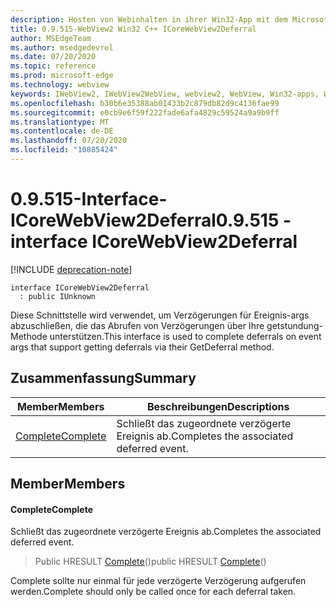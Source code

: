 ```yaml
---
description: Hosten von Webinhalten in ihrer Win32-App mit dem Microsoft Edge WebView2-Steuerelement
title: 0.9.515-WebView2 Win32 C++ ICoreWebView2Deferral
author: MSEdgeTeam
ms.author: msedgedevrel
ms.date: 07/20/2020
ms.topic: reference
ms.prod: microsoft-edge
ms.technology: webview
keywords: IWebView2, IWebView2WebView, webview2, WebView, Win32-apps, Win32, Edge, ICoreWebView2, ICoreWebView2Controller, Browser-Steuerelement, Edge-HTML
ms.openlocfilehash: b30b6e35388ab01433b2c879db82d9c4136fae99
ms.sourcegitcommit: e0cb9e6f59f222fade6afa4829c59524a9a9b9ff
ms.translationtype: MT
ms.contentlocale: de-DE
ms.lasthandoff: 07/20/2020
ms.locfileid: "10885424"
---
```

# <span data-ttu-id="8e80a-104">0.9.515-Interface-ICoreWebView2Deferral</span><span class="sxs-lookup"><span data-stu-id="8e80a-104">0.9.515 - interface ICoreWebView2Deferral</span></span> 

[!INCLUDE [deprecation-note](../../includes/deprecation-note.md)]

```
interface ICoreWebView2Deferral
  : public IUnknown
```

<span data-ttu-id="8e80a-105">Diese Schnittstelle wird verwendet, um Verzögerungen für Ereignis-args abzuschließen, die das Abrufen von Verzögerungen über Ihre getstundung-Methode unterstützen.</span><span class="sxs-lookup"><span data-stu-id="8e80a-105">This interface is used to complete deferrals on event args that support getting deferrals via their GetDeferral method.</span></span>

## <span data-ttu-id="8e80a-106">Zusammenfassung</span><span class="sxs-lookup"><span data-stu-id="8e80a-106">Summary</span></span>

 <span data-ttu-id="8e80a-107">Member</span><span class="sxs-lookup"><span data-stu-id="8e80a-107">Members</span></span>                        | <span data-ttu-id="8e80a-108">Beschreibungen</span><span class="sxs-lookup"><span data-stu-id="8e80a-108">Descriptions</span></span>
--------------------------------|---------------------------------------------
[<span data-ttu-id="8e80a-109">Complete</span><span class="sxs-lookup"><span data-stu-id="8e80a-109">Complete</span></span>](#complete) | <span data-ttu-id="8e80a-110">Schließt das zugeordnete verzögerte Ereignis ab.</span><span class="sxs-lookup"><span data-stu-id="8e80a-110">Completes the associated deferred event.</span></span>

## <span data-ttu-id="8e80a-111">Member</span><span class="sxs-lookup"><span data-stu-id="8e80a-111">Members</span></span>

#### <span data-ttu-id="8e80a-112">Complete</span><span class="sxs-lookup"><span data-stu-id="8e80a-112">Complete</span></span> 

<span data-ttu-id="8e80a-113">Schließt das zugeordnete verzögerte Ereignis ab.</span><span class="sxs-lookup"><span data-stu-id="8e80a-113">Completes the associated deferred event.</span></span>

> <span data-ttu-id="8e80a-114">Public HRESULT [Complete](#complete)()</span><span class="sxs-lookup"><span data-stu-id="8e80a-114">public HRESULT [Complete](#complete)()</span></span>

<span data-ttu-id="8e80a-115">Complete sollte nur einmal für jede verzögerte Verzögerung aufgerufen werden.</span><span class="sxs-lookup"><span data-stu-id="8e80a-115">Complete should only be called once for each deferral taken.</span></span>

